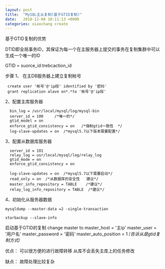 ```yaml
---
layout: post
title:  "MySQL主从复制(基于GTID复制)"
date:   2018-12-08 10:11:13 +0000
categories: xiaochang create
---
```


基于GTID复制的优势

DTID即全局事务ID，其保证为每一个在主服务器上提交的事务在复制集群中可以生成一个唯一的ID

   GTID = suorce_id:trebcaction_id



步骤
1、 在主DB服务器上建立复制帐号

     create user '帐号'@'ip段' identified by '密码'
     grant replication alave on*.*to '帐号'@'ip段'


2、配置主库服务器

      bin_log = /usr/local/mysql/log/mysql-bin
      server_id = 100     /*唯一的*/
      gtid_model = on   
      enforce_gtid_consistency = on   /*强制gtid一致性  */ 
      log-slave-updates = on  /*mysql5.7以下版本需要配置*/

3、配置从数据库服务器

      server_id = 101
      relay_log = usr/local/mysql/log/relay_log
      gtid_mode = on
      enforce_gtid_consistency = on

      log-slave-updates = on  /*mysql5.7以下需要启动*/
      read_only = on  /*从数据库的安全性   建议*/
      master_info_repository = TABLE    /*建议*/
      relay_log_info_repository = TABLE  /*建议*/



4、初始化从服务器数据

    mysqldump --master-data =2 -single-transaction

    xtarbackup --slave-info

启动基于GTID的复制
      change master to master_host = '主ip'
                 master_user = '用户名'
                 master_password = '密码'
                 master_auto_position = 1  /*告诉从是gtid复制方式*/



优点：
可以很方便的进行故障转移
从库不会丢失主库上的任务修改

缺点：
故障处理比较复杂

